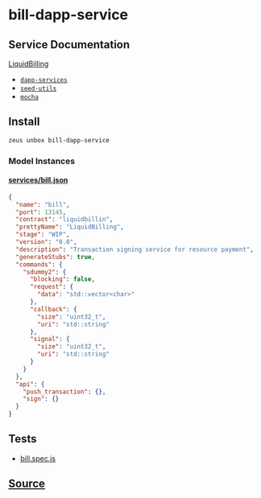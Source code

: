 
bill-dapp-service
====================






## Service Documentation
[LiquidBilling](../../services/bill-service.md)


* [`dapp-services`](dapp-services.md)
* [`seed-utils`](seed-utils.md)
* [`mocha`](mocha.md)




## Install
```bash
zeus unbox bill-dapp-service
```










### Model Instances
#### [services/bill.json](https://github.com/liquidapps-io/zeus-sdk/tree/master/boxes/groups/services/bill-dapp-service/models/dapp-services/bill.json)
```json
{
  "name": "bill",
  "port": 13145,
  "contract": "liquidbillin",
  "prettyName": "LiquidBilling",
  "stage": "WIP",
  "version": "0.0",
  "description": "Transaction signing service for resource payment",
  "generateStubs": true,
  "commands": {
    "sdummy2": {
      "blocking": false,
      "request": {
        "data": "std::vector<char>"
      },
      "callback": {
        "size": "uint32_t",
        "uri": "std::string"
      },
      "signal": {
        "size": "uint32_t",
        "uri": "std::string"
      }
    }
  },
  "api": {
    "push_transaction": {},
    "sign": {}
  }
}
```
## Tests 
* [bill.spec.js](https://github.com/liquidapps-io/zeus-sdk/tree/master/boxes/groups/services/bill-dapp-service/test/bill.spec.js)
## [Source](https://github.com/liquidapps-io/zeus-sdk/tree/master/boxes/groups/services/bill-dapp-service)
